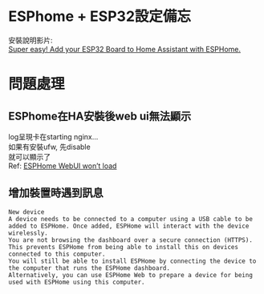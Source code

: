 # ESPhome + ESP32設定備忘

安裝說明影片:<br>
[Super easy! Add your ESP32 Board to Home Assistant with ESPHome.](https://www.youtube.com/watch?v=Be5zWukjV9I)


# 問題處理
## ESPhome在HA安裝後web ui無法顯示
log呈現卡在starting nginx...<br>
如果有安裝ufw, 先disable<br>
就可以顯示了<br>
Ref: [ESPHome WebUI won’t load](https://community.home-assistant.io/t/esphome-webui-wont-load/152538)


## 增加裝置時遇到訊息
```
New device
A device needs to be connected to a computer using a USB cable to be added to ESPHome. Once added, ESPHome will interact with the device wirelessly.
You are not browsing the dashboard over a secure connection (HTTPS). This prevents ESPHome from being able to install this on devices connected to this computer.
You will still be able to install ESPHome by connecting the device to the computer that runs the ESPHome dashboard.
Alternatively, you can use ESPHome Web to prepare a device for being used with ESPHome using this computer.
```


